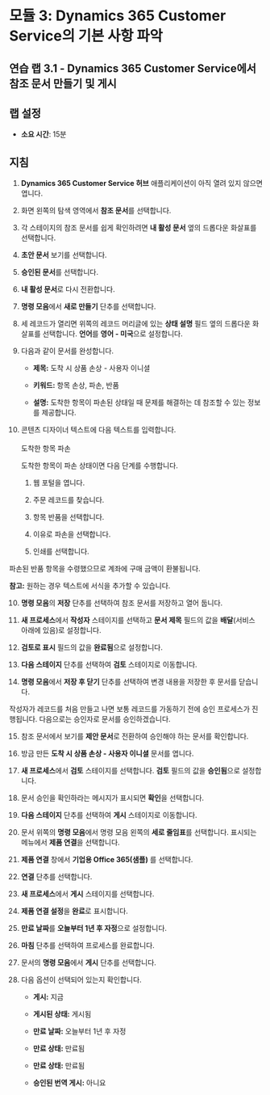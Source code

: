 ﻿---
lab:
    title: '랩 3.1: Dynamics 365 Customer Service에서 참조 문서 만들기 및 게시'
    module: '모듈 3: Dynamics 365 Customer Service의 기본 사항 파악'
---

모듈 3: Dynamics 365 Customer Service의 기본 사항 파악
========================

## 연습 랩 3.1 - Dynamics 365 Customer Service에서 참조 문서 만들기 및 게시

## 랩 설정

  - **소요 시간**: 15분

## 지침

1. **Dynamics 365 Customer Service 허브** 애플리케이션이 아직 열려 있지 않으면 엽니다. 

2. 화면 왼쪽의 탐색 영역에서 **참조 문서**를 선택합니다. 

3. 각 스테이지의 참조 문서를 쉽게 확인하려면 **내 활성 문서** 옆의 드롭다운 화살표를 선택합니다. 

4. **초안 문서** 보기를 선택합니다. 

5. **승인된 문서**를 선택합니다. 

6. **내 활성 문서**로 다시 전환합니다.

7. **명령 모음**에서 **새로 만들기** 단추를 선택합니다. 

8. 세 레코드가 열리면 위쪽의 레코드 머리글에 있는 **상태 설명** 필드 옆의 드롭다운 화살표를 선택합니다. **언어**를 **영어 - 미국**으로 설정합니다.

8. 다음과 같이 문서를 완성합니다.

	- **제목:** 도착 시 상품 손상 - 사용자 이니셜

	- **키워드:** 항목 손상, 파손, 반품

	- **설명:** 도착한 항목이 파손된 상태일 때 문제를 해결하는 데 참조할 수 있는 정보를 제공합니다. 

9. 콘텐츠 디자이너 텍스트에 다음 텍스트를 입력합니다.   
‎  
‎	도착한 항목 파손

	도착한 항목이 파손 상태이면 다음 단계를 수행합니다.

	1. 웹 포털을 엽니다.

	2. 주문 레코드를 찾습니다.

	3. 항목 반품을 선택합니다.

	4. 이유로 파손을 선택합니다.

	5. 인쇄를 선택합니다.

파손된 반품 항목을 수령했으므로 계좌에 구매 금액이 환불됩니다.

**참고:** 원하는 경우 텍스트에 서식을 추가할 수 있습니다. 

10. **명령 모음**의 **저장** 단추를 선택하여 참조 문서를 저장하고 열어 둡니다. 

11. **새 프로세스**에서 **작성자** 스테이지를 선택하고 **문서 제목** 필드의 값을 **배달**(서비스 아래에 있음)로 설정합니다. 

12. **검토로 표시** 필드의 값을 **완료됨**으로 설정합니다.

13. **다음 스테이지** 단추를 선택하여 **검토** 스테이지로 이동합니다.

14. **명령 모음**에서 **저장 후 닫기** 단추를 선택하여 변경 내용을 저장한 후 문서를 닫습니다.

작성자가 레코드를 처음 만들고 나면 보통 레코드를 가동하기 전에 승인 프로세스가 진행됩니다. 다음으로는 승인자로 문서를 승인하겠습니다. 

15. 참조 문서에서 보기를 **제안 문서**로 전환하여 승인해야 하는 문서를 확인합니다. 

16. 방금 만든 **도착 시 상품 손상 - 사용자 이니셜** 문서를 엽니다.

17. **새 프로세스**에서 **검토** 스테이지를 선택합니다. **검토** 필드의 값을 **승인됨**으로 설정합니다.

18. 문서 승인을 확인하라는 메시지가 표시되면 **확인**을 선택합니다. 

19. **다음 스테이지** 단추를 선택하여 **게시** 스테이지로 이동합니다. 

20. 문서 위쪽의 **명령 모음**에서 명령 모음 왼쪽의 **세로 줄임표**를 선택합니다. 표시되는 메뉴에서 **제품 연결**을 선택합니다. 

21. **제품 연결** 창에서 **기업용 Office 365(샘플)** 를 선택합니다.

22. **연결** 단추를 선택합니다. 

23. **새 프로세스**에서 **게시** 스테이지를 선택합니다. 

24. **제품 연결 설정**을 **완료**로 표시합니다. 

25. **만료 날짜**를 **오늘부터 1년 후 자정**으로 설정합니다. 

26. **마침** 단추를 선택하여 프로세스를 완료합니다. 

27. 문서의 **명령 모음**에서 **게시** 단추를 선택합니다. 

28. 다음 옵션이 선택되어 있는지 확인합니다.

	- **게시:** 지금

	- **게시된 상태:** 게시됨

	- **만료 날짜:** 오늘부터 1년 후 자정

	- **만료 상태:** 만료됨

	- **만료 상태:** 만료됨

	- **승인된 번역 게시:** 아니요



